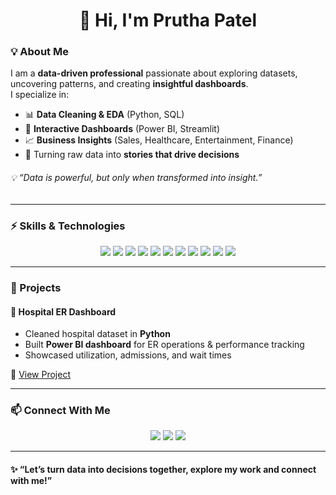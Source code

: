 <!-- Profile README for pruthapatel05 -->

<h1 align="center">👋 Hi, I'm Prutha Patel</h1>


### 💡 About Me 


I am a **data-driven professional** passionate about exploring datasets, uncovering patterns, and creating **insightful dashboards**.  
I specialize in:  

- 📊 **Data Cleaning & EDA** (Python, SQL)  
- 🎨 **Interactive Dashboards** (Power BI, Streamlit)  
- 📈 **Business Insights** (Sales, Healthcare, Entertainment, Finance)  
- 🧠 Turning raw data into **stories that drive decisions**  

###### 💡 *“Data is powerful, but only when transformed into insight.”*  
---

### ⚡ Skills & Technologies  

<p align="center">
  <img src="https://img.shields.io/badge/Power%20BI-F2C811?style=for-the-badge&logo=Power-BI&logoColor=black"/>
  <img src="https://img.shields.io/badge/Excel-217346?style=for-the-badge&logo=microsoft-excel&logoColor=white"/>
  <img src="https://img.shields.io/badge/SQL-4479A1?style=for-the-badge&logo=MySQL&logoColor=white"/>
  <img src="https://img.shields.io/badge/Pandas-150458?style=for-the-badge&logo=pandas&logoColor=white"/>
  <img src="https://img.shields.io/badge/NumPy-013243?style=for-the-badge&logo=numpy&logoColor=white"/>
    <img src="https://img.shields.io/badge/Jupyter-F37626?style=for-the-badge&logo=Jupyter&logoColor=white"/>

<img src="https://img.shields.io/badge/Matplotlib-005571?style=for-the-badge&logo=plotly&logoColor=white"/>
  <img src="https://img.shields.io/badge/Python-3776AB?style=for-the-badge&logo=python&logoColor=white"/>
  <img src="https://img.shields.io/badge/Canva-00C4CC?style=for-the-badge&logo=canva&logoColor=white"/>
    <img src="https://img.shields.io/badge/GitHub-181717?style=for-the-badge&logo=github&logoColor=white"/>

  <img src="https://img.shields.io/badge/Figma-F24E1E?style=for-the-badge&logo=figma&logoColor=white"/>
</p>


---
### 📂 Projects  


#### 🏥 Hospital ER Dashboard  
- Cleaned hospital dataset in **Python**  
- Built **Power BI dashboard** for ER operations & performance tracking  
- Showcased utilization, admissions, and wait times  

🔗 [View Project](https://github.com/pruthapatel05/Hospital-Emergency-Room-Dashboard)

---

### 📫 Connect With Me  

<p align="center">
  <a href="https://www.linkedin.com/pruthapatel05"><img src="https://img.shields.io/badge/LinkedIn-blue?style=for-the-badge&logo=linkedin"/></a>
  <a href="pruthapatel137@gmail.com"><img src="https://img.shields.io/badge/Email-red?style=for-the-badge&logo=gmail&logoColor=white"/></a>
  <a href="https://github.com/pruthapatel05"><img src="https://img.shields.io/badge/GitHub-black?style=for-the-badge&logo=github"/></a>
</p>

---

#### ✨ “Let’s turn data into decisions together, explore my work and connect with me!”


